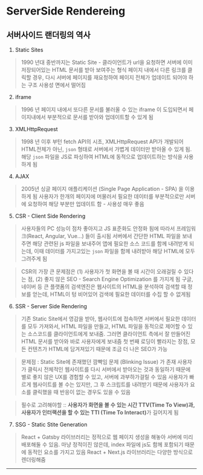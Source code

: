 # ServerSide Rendereing

## 서버사이드 랜더링의 역사

1. Static Sites
> 1990 년대 중반까지는 Static Site - 클라이언트가 url을 요청하면 서버에 이미 저장되어있는 HTML 문서를 받아 보여주는 형식
페이지 내에서 다른 링크를 클릭할 경우, 다시 서버에 페이지를 재요청하여 페이지 전체가 업데이트 되어야 하는 구조
사용성 면에서 떨어짐

2. iframe
> 1996 년 페이지 내에서 또다른 문서를 불러올 수 있는 iframe 이 도입되면서 페이지내에서 부분적으로 문서를 받아와 업데이트할 수 있게 됨

3. XMLHttpRequest
> 1998 년 이후 부턴 fetch API의 시초, XMLHttpRequest API가 개발되어 HTML전체가 아닌, `json` 형태로  서버에서 가볍게 데이터만 받아올 수 있게 됨.
해당 `json` 파일을 JS로 파싱하여 HTML에 동적으로 업데이트하는 방식을 사용하게 됨

4. AJAX
> 2005년 싱글 페이지 애플리케이션 (Single Page Application - SPA) 을 이용하게 됨
사용자가 한개의 페이지에 머물러서 필요한 데이터를 부분적으로만 서버에 요청하여 해당 부분만 업데이트 함 - 사용성 매우 좋음

5. CSR - Client Side Rendering 
> 사용자들의 PC 성능이 점차 좋아지고 JS 표준화도 안정화 됨에 따라서 프레임워크(React, Angular, Vue...) 들이 출시됨
서버에서 간단한 HTML 파일을 보내주면 해당 관련된 js 파일을 보내주어 앱에 필요한 소스 코드를 함께 내려받게 되는데,
이때 데이터를 가지고있는 `json` 파일을 함께 내려받아 해당 HTML에 모두 그려주게 됨

> CSR의 가장 큰 문제점은 (1) 사용자가 첫 화면을 볼 때 시간이 오래걸릴 수 있다는 점, (2) 좋지 않은 SEO - Search Engine Optimization 를 가지게 됨
구글, 네이버 등 큰 플랫폼의 검색엔진은 웹사이트의 HTML을 분석하여 검색할 때 정보를 얻는데, HTML이 텅 비어있어 검색에 필요한 데이터를 수집 할 수 없게됨

6. SSR - Server Side Rendering
> 기존 Static Site에서 영감을 받아, 웹사이트에 접속하면 서버에서 필요한 데이터를 모두 가져와서, HTML 파일을 만들고,
HTML 파일을 동적으로 제어할 수 있는 소스코드를 클라이언트에게 보내줌. 그러면 클라이언트 측에서 잘 만들어진 HTML 문서를 받아와 바로 사용자에게 보내줌
첫 번째 로딩이 빨라지는 장점, 모든 컨텐츠가 HTML에 담겨져있기 때문에 조금 더 나은 SEO가 가능

> 문제점 : Static Site에 존재했던 깜빡임 문제 (Blinking Issue) 가 존재
사용자가 클릭시 전체적인 웹사이트를 다시 서버에서 받아오는 것과 동일하기 때문에 별로 좋지 않은 UX를 경험할 수 있고, 서버에 과부하가걸릴 수 있음
사용자가 빠르게 웹사이트를 볼 수는 있지만, 그 후 스크립트를 내려받기 때문에 사용자가 요소를 클릭했을 때 반응이 없는 경우도 있을 수 있음

> 필수로 고려해야할 :: <b>사용자가 화면을 볼 수 있는 시간 TTV(Time To View)과, 사용자가 인터랙션을 할 수 있는 TTI (Time To Interact)</b>가 길어지게 됨
 
7. SSG - Static Stite Generation
> React + Gatsby 라이브러리는 정적으로 웹 페이지 생성을 해놓아 서버에 미리 배포해둘 수 있음. 마냥 정적이진 않은데, index 파일에 js도 함께 포함되기 때문에 동적인 요소를 가지고 있음
React + Next.js 라이브러리는 다양한 방식으로 렌더링해줌

-------------------

